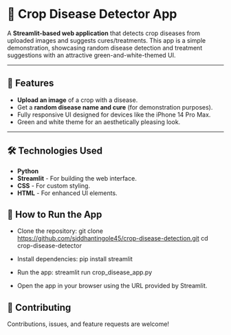 # 🌱 Crop Disease Detector App

A **Streamlit-based web application** that detects crop diseases from uploaded images and suggests cures/treatments. This app is a simple demonstration, showcasing random disease detection and treatment suggestions with an attractive green-and-white-themed UI.

---

## 🚀 Features
- **Upload an image** of a crop with a disease.
- Get a **random disease name and cure** (for demonstration purposes).
- Fully responsive UI designed for devices like the iPhone 14 Pro Max.
- Green and white theme for an aesthetically pleasing look.

---


## 🛠️ Technologies Used
- **Python**
- **Streamlit** - For building the web interface.
- **CSS** - For custom styling.
- **HTML** - For enhanced UI elements.

## 🔧 How to Run the App
- Clone the repository:
    git clone https://github.com/siddhantingole45/crop-disease-detection.git
    cd crop-disease-detector

- Install dependencies:
    pip install streamlit

- Run the app:
streamlit run crop_disease_app.py

- Open the app in your browser using the URL provided by Streamlit.

## 🤝 Contributing
Contributions, issues, and feature requests are welcome!
